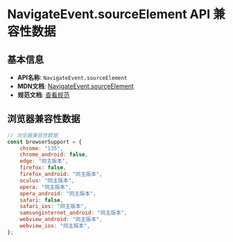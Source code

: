 # NavigateEvent.sourceElement API 兼容性数据

## 基本信息

- **API名称**: `NavigateEvent.sourceElement`
- **MDN文档**: [NavigateEvent.sourceElement](https://developer.mozilla.org/docs/Web/API/NavigateEvent/sourceElement)
- **规范文档**: [查看规范](https://html.spec.whatwg.org/multipage/nav-history-apis.html#dom-navigateevent-sourceelement)

## 浏览器兼容性数据

```javascript
// 浏览器兼容性数据
const browserSupport = {
    chrome: "135",
    chrome_android: false,
    edge: "同主版本",
    firefox: false,
    firefox_android: "同主版本",
    oculus: "同主版本",
    opera: "同主版本",
    opera_android: "同主版本",
    safari: false,
    safari_ios: "同主版本",
    samsunginternet_android: "同主版本",
    webview_android: "同主版本",
    webview_ios: "同主版本",
};

```

